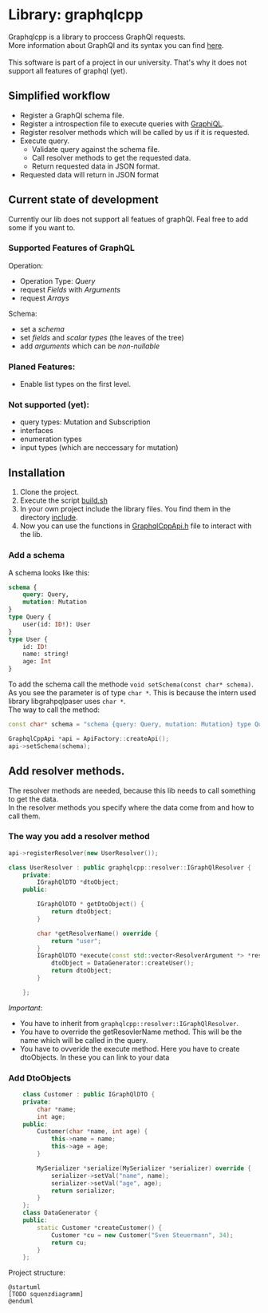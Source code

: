 # Library: graphqlcpp
Graphqlcpp is a library to proccess GraphQl requests. <br>
More information about GraphQl and its syntax you can find [here](https://graphql.org/learn/). <br><br>
This software is part of a project in our university. That's why it does not support all features of graphql (yet).

## Simplified workflow 
* Register a GraphQl schema file.
* Register a introspection file to execute queries with [GraphiQL](https://github.com/graphql/graphiql). 
* Register resolver methods which will be called by us if it is requested.
* Execute query.
  * Validate query against the schema file.
  * Call resolver methods to get the requested data.
  * Return requested data in JSON format.
* Requested data will return in JSON format

## Current state of development
Currently our lib does not support all featues of graphQl. Feal free to add some if you want to.

### Supported Features of GraphQL
Operation:
* Operation Type: _Query_
* request _Fields_ with _Arguments_
* request _Arrays_

Schema:
* set a _schema_
* set _fields_ and _scalar types_ (the leaves of the tree)
* add _arguments_ which can be _non-nullable_

### Planed Features: 
* Enable list types on the first level.

### Not supported (yet):
* query types: Mutation and Subscription
* interfaces
* enumeration types
* input types (which are neccessary for mutation)

## Installation
1. Clone the project.
2. Execute the script [build.sh](https://github.com/graphqlcpp-team/graphqlcpp/blob/master/build.sh)
3. In your own project include the library files. You find them in the directory [include](https://github.com/graphqlcpp-team/graphqlcpp/tree/master/include).
4. Now you can use the functions in [GraphqlCppApi.h](https://github.com/graphqlcpp-team/graphqlcpp/blob/master/include/graphqlcpp/GraphqlCppApi.h) file to interact with the lib.

### Add a schema
A schema looks like this:
```graphql
schema {
    query: Query, 
    mutation: Mutation
} 
type Query { 
    user(id: ID!): User
} 
type User { 
    id: ID! 
    name: string!	
    age: Int
}
```
To add the schema call the methode `void setSchema(const char* schema)`. As you see the parameter is of type `char *`. This is because the intern used library libgrahpqlpaser uses `char *`.
<br>The way to call the method:
```cpp
const char* schema = "schema {query: Query, mutation: Mutation} type Query { user(id: ID!): User} type User { id: ID! name: string!	age: Int}";

GraphqlCppApi *api = ApiFactory::createApi();
api->setSchema(schema);
```
## Add resolver methods.
The resolver methods are needed, because this lib needs to call something to get the data. <br>
In the resolver methods you specify where the data come from and how to call them.

### The way you add a resolver method
````cpp
api->registerResolver(new UserResolver());

class UserResolver : public graphqlcpp::resolver::IGraphQlResolver {
    private:
        IGraphQlDTO *dtoObject;
    public:

        IGraphQlDTO * getDtoObject() {
            return dtoObject;
        }

        char *getResolverName() override {
            return "user";
        }
        IGraphQlDTO *execute(const std::vector<ResolverArgument *> *resolverArgs) override {
            dtoObject = DataGenerator::createUser();
            return dtoObject;
        }

    };
````
*Important*: 
* You have to inherit from ``graphqlcpp::resolver::IGraphQlResolver``.
* You have to override the getResovlerName method. This will be the name which will be called in the query.
* You have to ovveride the execute method. Here you have to create dtoObjects. In these you can link to your data

### Add DtoObjects


````cpp
    class Customer : public IGraphQlDTO {
    private:
        char *name;
        int age;
    public:
        Customer(char *name, int age) {
            this->name = name;
            this->age = age;
        }

        MySerializer *serialize(MySerializer *serializer) override {
            serializer->setVal("name", name);
            serializer->setVal("age", age);
            return serializer;
        }
    };
    class DataGenerator {
    public:
        static Customer *createCustomer() {
            Customer *cu = new Customer("Sven Steuermann", 34);
            return cu;
        }
    };
````

Project structure:
````plantuml
@startuml
[TODO squenzdiagramm]
@enduml

````
